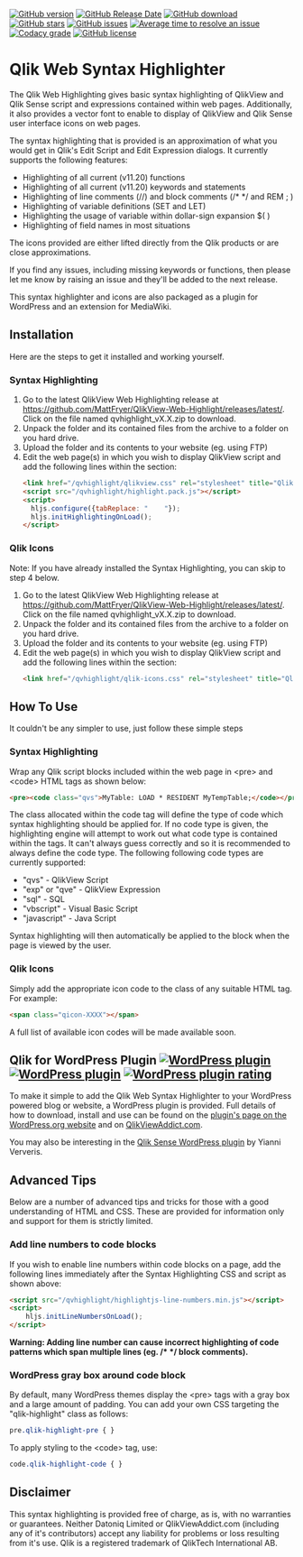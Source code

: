 [![GitHub version](https://img.shields.io/github/release/MattFryer/Qlik-Web-Highlight.svg)](https://github.com/MattFryer/Qlik-Web-Highlight/releases/latest "Current release version")
[![GitHub Release Date](https://img.shields.io/github/release-date/MattFryer/Qlik-Web-Highlight.svg)](https://github.com/MattFryer/Qlik-Web-Highlight/releases/latest "Date of the current release")
[![GitHub download](https://img.shields.io/github/downloads/MattFryer/Qlik-Web-Highlight/total.svg)](https://github.com/MattFryer/Qlik-Web-Highlight/releases/latest "Total number of downloads")
[![GitHub stars](https://img.shields.io/github/stars/MattFryer/Qlik-Web-Highlight.svg)](https://github.com/MattFryer/Qlik-Web-Highlight/stargazers "Number of people who have stared this repository")
[![GitHub issues](https://img.shields.io/github/issues-raw/MattFryer/Qlik-Web-Highlight.svg)](https://github.com/MattFryer/Qlik-Web-Highlight/issues "Number of open issues")
[![Average time to resolve an issue](http://isitmaintained.com/badge/resolution/MattFryer/Qlik-Web-Highlight.svg)](http://isitmaintained.com/project/MattFryer/Qlik-Web-Highlight "Average time to resolve an issue")
[![Codacy grade](https://img.shields.io/codacy/grade/6109233a81c2417a9f1a213b312e0244.svg)](https://www.codacy.com/app/MattFryer/Qlik-Web-Highlight "Codacy code quality grade")
[![GitHub license](https://img.shields.io/github/license/MattFryer/Qlik-Web-Highlight.svg)](https://github.com/MattFryer/Qlik-Web-Highlight/blob/master/LICENSE)

# Qlik Web Syntax Highlighter

The Qlik Web Highlighting gives basic syntax highlighting of QlikView and Qlik Sense script and expressions contained within web pages. Additionally, it also provides a vector font to enable to display of QlikView and Qlik Sense user interface icons on web pages.

The syntax highlighting that is provided is an approximation of what you would get in Qlik's Edit Script and Edit Expression dialogs. It currently supports the following features:

  * Highlighting of all current (v11.20) functions
  * Highlighting of all current (v11.20) keywords and statements
  * Highlighting of line comments (//) and block comments (/* */ and REM ; )
  * Highlighting of variable definitions (SET and LET)
  * Highlighting the usage of variable within dollar-sign expansion $( )
  * Highlighting of field names in most situations
	
The icons provided are either lifted directly from the Qlik products or are close approximations.

If you find any issues, including missing keywords or functions, then please let me know by raising an issue and they'll be added to the next release.

This syntax highlighter and icons are also packaged as a plugin for  WordPress and an extension for MediaWiki.

## Installation

Here are the steps to get it installed and working yourself.

### Syntax Highlighting

1. Go to the latest QlikView Web Highlighting release at https://github.com/MattFryer/QlikView-Web-Highlight/releases/latest/. Click on the file named qvhighlight_vX.X.zip to download.
1. Unpack the folder and its contained files from the archive to a folder on you hard drive. 
1. Upload the folder and its contents to your website (eg. using FTP)
1. Edit the web page(s) in which you wish to display QlikView script and add the following lines within the <head> section:
    ```html
    <link href="/qvhighlight/qlikview.css" rel="stylesheet" title="QlikView"></link>
    <script src="/qvhighlight/highlight.pack.js"></script>
    <script>
      hljs.configure({tabReplace: "    "});
      hljs.initHighlightingOnLoad();
    </script>
    ```
		
### Qlik Icons

Note: If you have already installed the Syntax Highlighting, you can skip to step 4 below.

1. Go to the latest QlikView Web Highlighting release at https://github.com/MattFryer/QlikView-Web-Highlight/releases/latest/. Click on the file named qvhighlight_vX.X.zip to download.
1. Unpack the folder and its contained files from the archive to a folder on you hard drive. 
1. Upload the folder and its contents to your website (eg. using FTP)
1. Edit the web page(s) in which you wish to display QlikView script and add the following lines within the <head> section:
    ```html
    <link href="/qvhighlight/qlik-icons.css" rel="stylesheet" title="Qlik Icons"></link>
    ```

## How To Use

It couldn't be any simpler to use, just follow these simple steps

### Syntax Highlighting

Wrap any Qlik script blocks included within the web page in &lt;pre&gt; and &lt;code&gt; HTML tags as shown below:
```html
<pre><code class="qvs">MyTable: LOAD * RESIDENT MyTempTable;</code></pre>
```

The class allocated within the code tag will define the type of code which syntax highlighting should be applied for. If no code type is given, the highlighting engine will attempt to work out what code type is contained within the tags. It can't always guess correctly and so it is recommended to always define the code type. The following following code types are currently supported:

* "qvs" - QlikView Script
* "exp" or "qve" - QlikView Expression
* "sql" - SQL
* "vbscript" - Visual Basic Script
* "javascript" - Java Script

Syntax highlighting will then automatically be applied to the block when the page is viewed by the user.

### Qlik Icons

Simply add the appropriate icon code to the class of any suitable HTML tag. For example:
```html
<span class="qicon-XXXX"></span>
```
A full list of available icon codes will be made available soon.

## Qlik for WordPress Plugin [![WordPress plugin](https://img.shields.io/wordpress/plugin/v/qlikview-syntax-highlighter.svg)](https://wordpress.org/plugins/qlikview-syntax-highlighter/) [![WordPress plugin](https://img.shields.io/wordpress/plugin/dt/qlikview-syntax-highlighter.svg)](https://wordpress.org/plugins/qlikview-syntax-highlighter/) [![WordPress plugin rating](https://img.shields.io/wordpress/plugin/r/qlikview-syntax-highlighter.svg)](https://wordpress.org/plugins/qlikview-syntax-highlighter/)

To make it simple to add the Qlik Web Syntax Highlighter to your WordPress powered blog or website, a WordPress plugin is provided. Full details of how to download, install and use can be found on the [plugin's page on the WordPress.org website](https://wordpress.org/plugins/qlikview-syntax-highlighter/) and on [QlikViewAddict.com](http://www.qlikviewaddict.com/p/qlikview-wordpress-plugin.html).

You may also be interesting in the [Qlik Sense WordPress plugin](https://wordpress.org/plugins/qlik-sense/) by Yianni Ververis. 

## Advanced Tips
Below are a number of advanced tips and tricks for those with a good understanding of HTML and CSS. These are provided for information only and support for them is strictly limited.

### Add line numbers to code blocks
If you wish to enable line numbers within code blocks on a page, add the following lines immediately after the Syntax Highlighting CSS and script as shown above:
```html
<script src="/qvhighlight/highlightjs-line-numbers.min.js"></script>
<script>
	hljs.initLineNumbersOnLoad();
</script>	
```
__Warning: Adding line number can cause incorrect highlighting of code patterns which span multiple lines (eg. /* */ block comments).__

### WordPress gray box around code block
By default, many WordPress themes display the &lt;pre&gt; tags with a gray box and a large amount of padding. You can add your own CSS targeting the "qlik-highlight" class as follows:
```css
pre.qlik-highlight-pre { } 
```
To apply styling to the &lt;code&gt; tag, use:
```css
code.qlik-highlight-code { } 
```

## Disclaimer

This syntax highlighting is provided free of charge, as is, with no warranties or guarantees. Neither Datoniq Limited or QlikViewAddict.com (including any of it's contributors) accept any liability for problems or loss resulting from it's use. Qlik is a registered trademark of QlikTech International AB.
